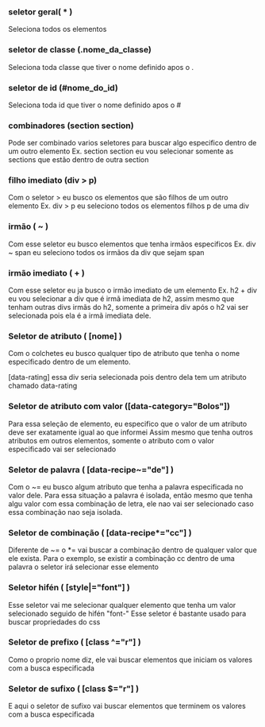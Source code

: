 ### seletor geral( * )
Seleciona todos os elementos

### seletor de classe (.nome_da_classe)
Seleciona toda classe que tiver o nome definido apos o .

### seletor de id (#nome_do_id)
Seleciona toda id que tiver o nome definido apos o #

### combinadores (section section)
Pode ser combinado varios seletores para buscar algo especifico dentro de um outro elemento
Ex. section section eu vou selecionar somente as sections que estão dentro de outra section

### filho imediato (div > p)
Com o seletor > eu busco os elementos que são filhos de um outro elemento
Ex. div > p eu seleciono todos os elementos filhos p de uma div

### irmão ( ~ )
Com esse seletor eu busco elementos que tenha irmãos especificos
Ex. div ~ span eu seleciono todos os irmãos da div que sejam span

### irmão imediato ( + )
Com esse seletor eu ja busco o irmão imediato de um elemento
Ex. h2 + div eu vou selecionar a div que é irmã imediata de h2, assim mesmo que tenham outras divs irmãs do h2, somente a primeira div após o h2 vai ser selecionada pois ela é a irmã imediata dele.

### Seletor de atributo ( [nome] )
Com o colchetes eu busco qualquer tipo de atributo que tenha o nome especificado dentro de um elemento.
<div id="rating" class="rating" data-rating="4.5">
[data-rating] essa div seria selecionada pois dentro dela tem um atributo chamado data-rating

### Seletor de atributo com valor ([data-category="Bolos"])
Para essa seleção de elemento, eu especifico que o valor de um atributo deve ser exatamente igual ao que informei
Assim mesmo que tenha outros atributos em outros elementos, somente o atributo com o valor especificado vai ser selecionado

### Seletor de palavra ( [data-recipe~="de"] )
Com o ~= eu busco algum atributo que tenha a palavra especificada no valor dele.
Para essa situação a palavra é isolada, então mesmo que tenha algu valor com essa combinação de letra, ele nao vai ser selecionado caso essa combinação nao seja isolada.

### Seletor de combinação ( [data-recipe*="cc"] )
Diferente de ~= o *= vai buscar a combinação dentro de qualquer valor que ele exista.
Para o exemplo, se existir a combinação cc dentro de uma palavra o seletor irá selecionar esse elemento

### Seletor hifén ( [style|="font"] )
Esse seletor vai me selecionar qualquer elemento que tenha um valor selecionado seguido de hifén "font-"
Esse seletor é bastante usado para buscar propriedades do css

### Seletor de prefixo ( [class ^="r"] )
Como o proprio nome diz, ele vai buscar elementos que iniciam os valores com a busca especificada

### Seletor de sufixo ( [class $="r"] )
E aqui o seletor de sufixo vai buscar elementos que terminem os valores com a busca especificada
